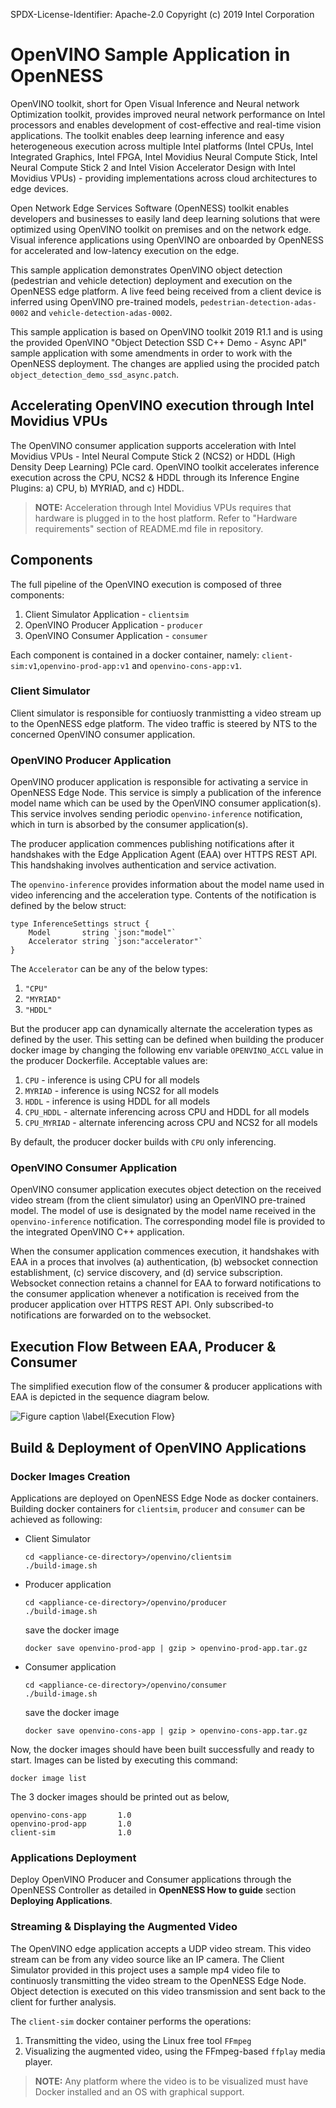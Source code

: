 SPDX-License-Identifier: Apache-2.0
Copyright (c) 2019 Intel Corporation

# OpenVINO Sample Application in OpenNESS
OpenVINO toolkit, short for Open Visual Inference and Neural network Optimization toolkit, provides improved neural network performance on Intel processors and enables development of cost-effective and real-time vision applications. The toolkit enables deep learning inference and easy heterogeneous execution across multiple Intel platforms (Intel CPUs, Intel Integrated Graphics, Intel FPGA, Intel Movidius Neural Compute Stick, Intel Neural Compute Stick 2 and Intel Vision Accelerator Design with Intel Movidius VPUs) - providing implementations across cloud architectures to edge devices.

Open Network Edge Services Software (OpenNESS) toolkit enables developers and businesses to easily land deep learning solutions that were optimized using OpenVINO toolkit on premises and on the network edge. Visual inference applications using OpenVINO are onboarded by OpenNESS for accelerated and low-latency execution on the edge.

This sample application demonstrates OpenVINO object detection (pedestrian and vehicle detection) deployment and execution on the OpenNESS edge platform. A live feed being received from a client device is inferred using OpenVINO pre-trained models, `pedestrian-detection-adas-0002` and `vehicle-detection-adas-0002`.

This sample application is based on OpenVINO toolkit 2019 R1.1 and is using the provided OpenVINO "Object Detection SSD C++ Demo - Async API" sample application with some amendments in order to work with the OpenNESS deployment. The changes are applied using the procided patch `object_detection_demo_ssd_async.patch`.

## Accelerating OpenVINO execution through Intel Movidius VPUs

The OpenVINO consumer application supports acceleration with Intel Movidius VPUs - Intel Neural Compute Stick 2 (NCS2) or HDDL (High Density Deep Learning) PCIe card.
OpenVINO toolkit accelerates inference execution across the CPU, NCS2 & HDDL through its Inference Engine Plugins: a) CPU, b) MYRIAD, and c) HDDL.

> **NOTE:** Acceleration through Intel Movidius VPUs requires that hardware is plugged in to the host platform. Refer to "Hardware requirements" section of README.md file in <edgenode> repository.

## Components

The full pipeline of the OpenVINO execution is composed of three components:

 1. Client Simulator Application - `clientsim`
 2. OpenVINO Producer Application - `producer`
 3. OpenVINO Consumer Application - `consumer`

Each component is contained in a docker container, namely: `client-sim:v1`,`openvino-prod-app:v1` and `openvino-cons-app:v1`.

### Client Simulator

Client simulator is responsible for contiuosly tranmistting a video stream up to the OpenNESS edge platform. The video traffic is steered by NTS to the concerned OpenVINO consumer application.

### OpenVINO Producer Application

OpenVINO producer application is responsible for activating a service in OpenNESS Edge Node. This service is simply a publication of the inference model name which can be used by the OpenVINO consumer application(s). This service involves sending periodic `openvino-inference` notification, which in turn is absorbed by the consumer application(s).

The producer application commences publishing notifications after it handshakes with the Edge Application Agent (EAA) over HTTPS REST API. This handshaking involves authentication and service activation.

The `openvino-inference` provides information about the model name used in video inferencing and the acceleration type. Contents of the notification is defined by the below struct:

```golang
type InferenceSettings struct {
	Model       string `json:"model"`
	Accelerator string `json:"accelerator"`
}
```

The `Accelerator` can be any of the below types:
1. `"CPU"`
2. `"MYRIAD"`
3. `"HDDL"`

But the producer app can dynamically alternate the acceleration types as defined by the user. This setting can be defined when building the producer docker image by changing the following env variable `OPENVINO_ACCL` value in the producer Dockerfile. Acceptable values are:

1. `CPU` - inference is using CPU for all models
2. `MYRIAD` - inference is using NCS2 for all models
3. `HDDL` - inference is using HDDL for all models
4. `CPU_HDDL` - alternate inferencing across CPU and HDDL for all models
5. `CPU_MYRIAD` - alternate inferencing across CPU and NCS2 for all models

By default, the producer docker builds with `CPU` only inferencing.

### OpenVINO Consumer Application

OpenVINO consumer application executes object detection on the received video stream (from the client simulator) using an OpenVINO pre-trained model. The model of use is designated by the model name received in the `openvino-inference` notification. The corresponding model file is provided to the integrated OpenVINO C++ application.

When the consumer application commences execution, it handshakes with EAA in a proces that involves (a) authentication, (b) websocket connection establishment, (c) service discovery, and (d) service subscription. Websocket connection retains a channel for EAA to forward notifications to the consumer application whenever a notification is received from the producer application over HTTPS REST API. Only subscribed-to notifications are forwarded on to the websocket.

## Execution Flow Between EAA, Producer & Consumer

The simplified execution flow of the consumer & producer applications with EAA is depicted in the sequence diagram below.

![Figure caption \label{Execution Flow}](exec.flow.png)

## Build & Deployment of OpenVINO Applications

### Docker Images Creation

Applications are deployed on OpenNESS Edge Node as docker containers. Building
docker containers for `clientsim`, `producer` and `consumer` can be achieved as
following:

* Client Simulator

    ```shell
    cd <appliance-ce-directory>/openvino/clientsim
    ./build-image.sh
    ```

* Producer application

    ```shell
    cd <appliance-ce-directory>/openvino/producer
    ./build-image.sh
    ```
     save the docker image
    ```
    docker save openvino-prod-app | gzip > openvino-prod-app.tar.gz

* Consumer application

    ```shell
    cd <appliance-ce-directory>/openvino/consumer
    ./build-image.sh
    ```
    save the docker image
    ```
    docker save openvino-cons-app | gzip > openvino-cons-app.tar.gz
    ```

Now, the docker images should have been built successfully and ready to start.
Images can be listed by executing this command:

```shell
docker image list
```

The 3 docker images should be printed out as below,

```shell
openvino-cons-app       1.0
openvino-prod-app       1.0
client-sim              1.0
```

### Applications Deployment

Deploy OpenVINO Producer and Consumer applications through the OpenNESS
Controller as detailed in **OpenNESS How to guide** section
**Deploying Applications**.

### Streaming & Displaying the Augmented Video

The OpenVINO edge application accepts a UDP video stream. This video stream can
be from any video source like an IP camera. The Client Simulator provided in
this project uses a sample mp4 video file to continuosly transmitting the video
stream to the OpenNESS Edge Node. Object detection is executed on this video
transmission and sent back to the client for further analysis.

The `client-sim` docker container performs the operations:
1. Transmitting the video, using the Linux free tool `FFmpeg`
2. Visualizing the augmented video, using the FFmpeg-based `ffplay`
   media player.

> **NOTE:** Any platform where the video is to be visualized must have
Docker installed and an OS with graphical support.
